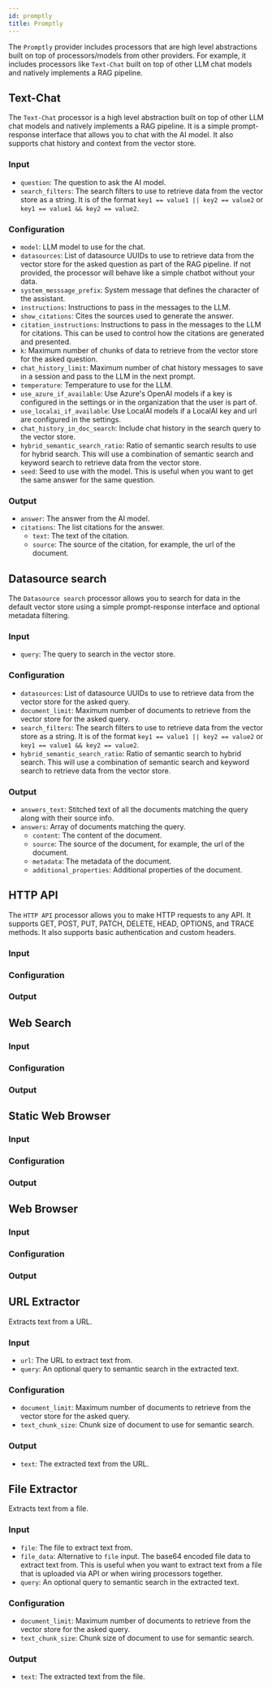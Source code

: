 ```yaml
---
id: promptly
title: Promptly
---
```


The `Promptly` provider includes processors that are high level abstractions built on top of processors/models from other providers. For example, it includes processors like `Text-Chat` built on top of other LLM chat models and natively implements a RAG pipeline.

## Text-Chat

The `Text-Chat` processor is a high level abstraction built on top of other LLM chat models and natively implements a RAG pipeline. It is a simple prompt-response interface that allows you to chat with the AI model. It also supports chat history and context from the vector store.

### Input

- `question`: The question to ask the AI model.
- `search_filters`: The search filters to use to retrieve data from the vector store as a string. It is of the format `key1 == value1 || key2 == value2` or `key1 == value1 && key2 == value2`.

### Configuration

- `model`: LLM model to use for the chat.
- `datasources`: List of datasource UUIDs to use to retrieve data from the vector store for the asked question as part of the RAG pipeline. If not provided, the processor will behave like a simple chatbot without your data.
- `system_messsage_prefix`: System message that defines the character of the assistant.
- `instructions`: Instructions to pass in the messages to the LLM.
- `show_citations`: Cites the sources used to generate the answer.
- `citation_instructions`: Instructions to pass in the messages to the LLM for citations. This can be used to control how the citations are generated and presented.
- `k`: Maximum number of chunks of data to retrieve from the vector store for the asked question.
- `chat_history_limit`: Maximum number of chat history messages to save in a session and pass to the LLM in the next prompt.
- `temperature`: Temperature to use for the LLM.
- `use_azure_if_available`: Use Azure's OpenAI models if a key is configured in the settings or in the organization that the user is part of.
- `use_localai_if_available`: Use LocalAI models if a LocalAI key and url are configured in the settings.
- `chat_history_in_doc_search`: Include chat history in the search query to the vector store.
- `hybrid_semantic_search_ratio`: Ratio of semantic search results to use for hybrid search. This will use a combination of semantic search and keyword search to retrieve data from the vector store.
- `seed`: Seed to use with the model. This is useful when you want to get the same answer for the same question.

### Output

- `answer`: The answer from the AI model.
- `citations`: The list citations for the answer.
  - `text`: The text of the citation.
  - `source`: The source of the citation, for example, the url of the document.

## Datasource search

The `Datasource search` processor allows you to search for data in the default vector store using a simple prompt-response interface and optional metadata filtering.

### Input

- `query`: The query to search in the vector store.

### Configuration

- `datasources`: List of datasource UUIDs to use to retrieve data from the vector store for the asked query.
- `document_limit`: Maximum number of documents to retrieve from the vector store for the asked query.
- `search_filters`: The search filters to use to retrieve data from the vector store as a string. It is of the format `key1 == value1 || key2 == value2` or `key1 == value1 && key2 == value2`.
- `hybrid_semantic_search_ratio`: Ratio of semantic search to hybrid search. This will use a combination of semantic search and keyword search to retrieve data from the vector store.

### Output

- `answers_text`: Stitched text of all the documents matching the query along with their source info.
- `answers`: Array of documents matching the query.
  - `content`: The content of the document.
  - `source`: The source of the document, for example, the url of the document.
  - `metadata`: The metadata of the document.
  - `additional_properties`: Additional properties of the document.

## HTTP API

The `HTTP API` processor allows you to make HTTP requests to any API. It supports GET, POST, PUT, PATCH, DELETE, HEAD, OPTIONS, and TRACE methods. It also supports basic authentication and custom headers.

### Input

### Configuration

### Output

## Web Search

### Input

### Configuration

### Output

## Static Web Browser

### Input

### Configuration

### Output

## Web Browser

### Input

### Configuration

### Output

## URL Extractor

Extracts text from a URL.

### Input

- `url`: The URL to extract text from.
- `query`: An optional query to semantic search in the extracted text.

### Configuration

- `document_limit`: Maximum number of documents to retrieve from the vector store for the asked query.
- `text_chunk_size`: Chunk size of document to use for semantic search.

### Output

- `text`: The extracted text from the URL.

## File Extractor

Extracts text from a file.

### Input

- `file`: The file to extract text from.
- `file_data`: Alternative to `file` input. The base64 encoded file data to extract text from. This is useful when you want to extract text from a file that is uploaded via API or when wiring processors together.
- `query`: An optional query to semantic search in the extracted text.

### Configuration

- `document_limit`: Maximum number of documents to retrieve from the vector store for the asked query.
- `text_chunk_size`: Chunk size of document to use for semantic search.

### Output

- `text`: The extracted text from the file.
